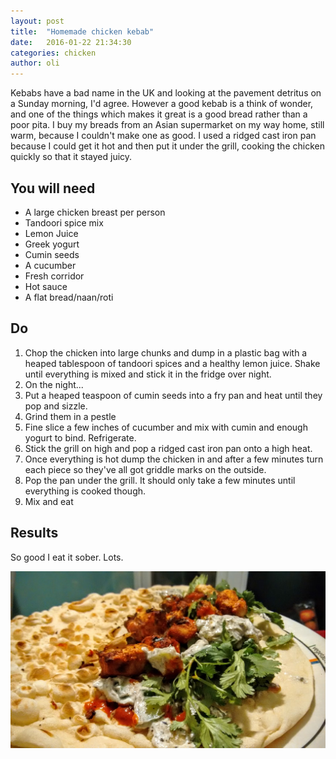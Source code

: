 ```yaml
---
layout: post
title:  "Homemade chicken kebab"
date:   2016-01-22 21:34:30
categories: chicken  
author: oli
---
```


Kebabs have a bad name in the UK and looking at the pavement detritus on a Sunday morning, I'd agree. However a good kebab is a think of wonder, and one of the things which makes it great is a good bread rather than a poor pita.  I buy my breads from an Asian supermarket on my way home, still warm, because I couldn't make one as good. I used a ridged cast iron pan because I could get it hot and then put it under the grill, cooking the chicken quickly so that it stayed juicy.

## You will need


* A large chicken breast per person
* Tandoori spice mix
* Lemon Juice
* Greek yogurt
* Cumin seeds
* A cucumber
* Fresh corridor
* Hot sauce
* A flat bread/naan/roti


## Do

1. Chop the chicken into large chunks and dump in a plastic bag with a heaped tablespoon of tandoori spices and a healthy lemon juice.  Shake until everything is mixed and stick it in the fridge over night.
2. On the night...
3. Put a heaped teaspoon of cumin seeds into a fry pan and heat until they pop and sizzle.
4. Grind them in a pestle
5. Fine slice a few inches of cucumber and mix with cumin and enough yogurt to bind.  Refrigerate.
6. Stick the grill on high and pop a ridged cast iron pan onto a high heat.
7. Once everything is hot dump the chicken in and after a few minutes turn each piece so they've all got griddle marks on the outside.
8. Pop the pan under the grill.  It should only take a few minutes until everything is cooked though.
9. Mix and eat

## Results

So good I eat it sober. Lots.


![The result](/images/kebab.jpg)

